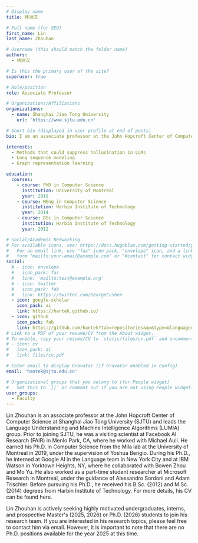 ```yaml
---
# Display name
title: 林洲汉

# Full name (for SEO)
first_name: Lin
last_name: Zhouhan

# Username (this should match the folder name)
authors:
  - 林洲汉

# Is this the primary user of the site?
superuser: true

# Role/position
role: Associate Professor

# Organizations/Affiliations
organizations:
  - name: Shanghai Jiao Tong University
    url: 'https://www.sjtu.edu.cn'

# Short bio (displayed in user profile at end of posts)
bio: I am an associate professor at the John Hopcroft Center of Computer Science at Shanghai Jiao Tong University (SJTU), and I am leading the Language Understanding and Machine Intelligence Algorithms (LUMIA) group. Before joining SJTU, I was a visiting scientist at Facebook AI Research (FAIR) in Menlo Park, CA, working with Michael Auli. I received my Ph.D. in Computer Science from the Mila lab in the University of Montreal in 2019, where I was fortunately supervised by Yoshua Bengio. During my Ph.D., I've been interning at Google AI in the Language team in New York City, and at IBM Watson with Bowen Zhou and Mo Yu in Yorktown Height, NY. I also worked as a part-time student researcher at Microsoft Research with Alessandro Sordoni and Adam Trischler in Montreal. Prior to Mila, I received my B.Sc. (2012) and M.Sc. (2014) degrees from Harbin Institute of Technology. For more information, you can find my CV here.

interests:
  - Methods that could suppress hallucination in LLMs
  - Long sequence modeling
  - Graph representation learning

education:
  courses:
    - course: PhD in Computer Science
      institution: University of Montreal
      year: 2019
    - course: MEng in Computer Science
      institution: Harbin Institute of Technology
      year: 2014
    - course: BSc in Computer Science
      institution: Harbin Institute of Technology
      year: 2012

# Social/Academic Networking
# For available icons, see: https://docs.hugoblox.com/getting-started/page-builder/#icons
#   For an email link, use "fas" icon pack, "envelope" icon, and a link in the
#   form "mailto:your-email@example.com" or "#contact" for contact widget.
social:
  # - icon: envelope
  #   icon_pack: fas
  #   link: 'mailto:test@example.org'
  # - icon: twitter
  #   icon_pack: fab
  #   link: https://twitter.com/GeorgeCushen
  - icon: google-scholar
    icon_pack: ai
    link: https://hantek.github.io/
  - icon: github
    icon_pack: fab
    link: https://github.com/hantek?tab=repositories&q=&type=&language=&sort=
# Link to a PDF of your resume/CV from the About widget.
# To enable, copy your resume/CV to `static/files/cv.pdf` and uncomment the lines below.
# - icon: cv
#   icon_pack: ai
#   link: files/cv.pdf

# Enter email to display Gravatar (if Gravatar enabled in Config)
email: 'hantek@sjtu.edu.cn'

# Organizational groups that you belong to (for People widget)
#   Set this to `[]` or comment out if you are not using People widget.
user_groups:
  - Faculty
---
```


Lin Zhouhan is an associate professor at the John Hopcroft Center of Computer Science at Shanghai Jiao Tong University (SJTU) and leads the Language Understanding and Machine Intelligence Algorithms (LUMIA) group. Prior to joining SJTU, he was a visiting scientist at Facebook AI Research (FAIR) in Menlo Park, CA, where he worked with Michael Auli. He earned his Ph.D. in Computer Science from the Mila lab at the University of Montreal in 2019, under the supervision of Yoshua Bengio. During his Ph.D., he interned at Google AI in the Language team in New York City and at IBM Watson in Yorktown Heights, NY, where he collaborated with Bowen Zhou and Mo Yu. He also worked as a part-time student researcher at Microsoft Research in Montreal, under the guidance of Alessandro Sordoni and Adam Trischler. Before pursuing his Ph.D., he received his B.Sc. (2012) and M.Sc. (2014) degrees from Harbin Institute of Technology. For more details, his CV can be found here.

Lin Zhouhan is actively seeking highly motivated undergraduates, interns, and prospective Master's (2025, 2026) or Ph.D. (2026) students to join his research team. If you are interested in his research topics, please feel free to contact him via email. However, it is important to note that there are no Ph.D. positions available for the year 2025 at this time.
